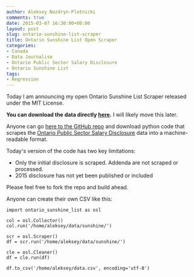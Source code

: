 ```yaml
---
author: Aleksey Nozdryn-Plotnicki
comments: true
date: 2015-03-07 16:30:00+00:00
layout: post
slug: ontario-sunshine-list-scraper
title: Ontario Sunshine List Open Scraper
categories:
- Canada
- Data Journalism
- Ontario Public Sector Salary Disclosure
- Ontario Sunshine List
tags:
- Regression
---
```


Today I am announcing my open Ontario Sunshine List Scraper released under the MIT License.

**You can download the data directly [here](https://github.com/alekseynp/ontario_sunshine_list/blob/master/output/data.csv).** I will likely move this later.

Anyone can go [here to the GitHub repo](https://github.com/alekseynp/ontario_sunshine_list) and download python code that scrapes the [Ontario Public Sector Salary Disclosure](http://www.fin.gov.on.ca/en/publications/salarydisclosure/pssd/) data into a machine-readable format.

Today's version of the code has two key limitations:

* Only the initial disclosure is scraped. Addenda are not scraped or processed.
* 2015 disclosure has not yet been published or included

Please feel free to fork the repo and build ahead.

Anyone can create their own CSV like this:
```
import ontario_sunshine_list as osl

col = osl.Collector()
col.run('/home/aleksey/data/sunshine/')

scr = osl.Scraper()
df = scr.run('/home/aleksey/data/sunshine/')

cle = osl.Cleaner()
df = cle.run(df)

df.to_csv('/home/aleksey/data.csv', encoding='utf-8')
```
